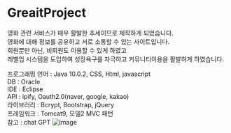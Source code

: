 # GreaitProject
 
 영화 관련 서비스가 매우 활발한 추세이므로 제작하게 되었습니다.<br> 
 영화에 대해 정보를 공유하고 서로 소통할 수 있는 사이트입니다.<br>
 회원뿐만 아닌, 비회원도 이용할 수 있게 하였고<br>
 레벨업 시스템을 도입하여 성장욕구를 자극하고 커뮤니티이용을 활발하게 하였습니다.
 
 프로그래밍 언어 : Java 10.0.2, CSS, Html, javascript<br>
 DB : Oracle<br>
 IDE : Eclipse<br>
 API : ipify, Oauth2.0(naver, google, kakao)<br>
 라이브러리 : Bcrypt, Bootstrap, jQuery<br>
 프레임워크 : Tomcat9, 모델2 MVC 패턴<br>
 참고 : chat GPT
![image](https://user-images.githubusercontent.com/125847340/232998532-cada5b3c-25f1-42f8-bf76-a519442b0898.png)
